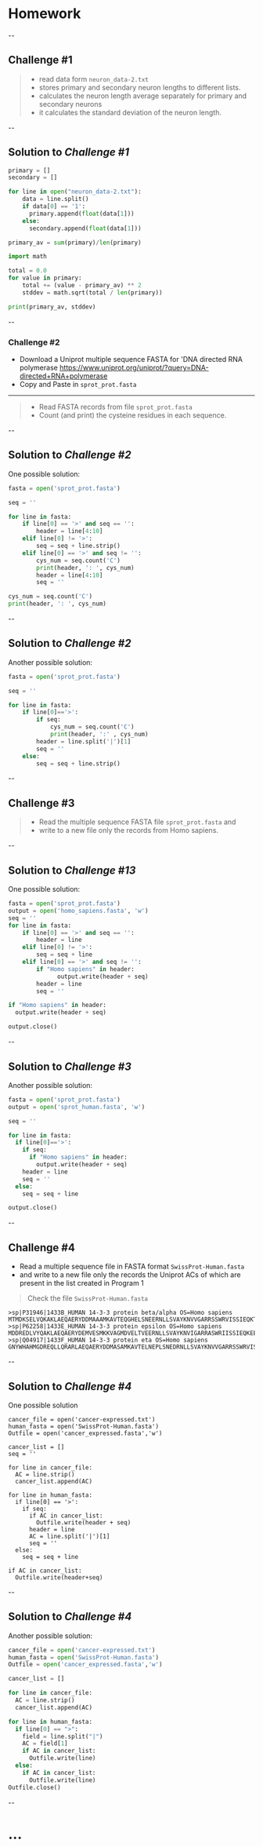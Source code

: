 # Homework

--

##  **Challenge #1**

> - read data form `neuron_data-2.txt`
> - stores primary and secondary neuron lengths to different lists. 
> - calculates the neuron length average separately for primary and secondary neurons
> - it calculates the standard deviation of the neuron length.

--

## Solution to *Challenge #1*

```python
primary = []
secondary = []

for line in open("neuron_data-2.txt"):
    data = line.split()
    if data[0] == '1':
      primary.append(float(data[1]))
    else:
      secondary.append(float(data[1]))

primary_av = sum(primary)/len(primary)

import math

total = 0.0
for value in primary:
    total += (value - primary_av) ** 2
    stddev = math.sqrt(total / len(primary))

print(primary_av, stddev)
```

--

### **Challenge #2**
+ Download a Uniprot multiple sequence FASTA for 'DNA directed RNA polymerase https://www.uniprot.org/uniprot/?query=DNA-directed+RNA+polymerase
+ Copy and Paste in `sprot_prot.fasta`

---
>+   Read FASTA records from file `sprot_prot.fasta`
>+   Count (and print) the cysteine residues in each sequence.

--

## Solution to *Challenge #2*

One possible solution:
```python
fasta = open('sprot_prot.fasta')

seq = ''

for line in fasta:
    if line[0] == '>' and seq == '':
        header = line[4:10]
    elif line[0] != '>':
        seq = seq + line.strip()
    elif line[0] == '>' and seq != '':
        cys_num = seq.count('C')
        print(header, ': ', cys_num)
        header = line[4:10]
        seq = ''

cys_num = seq.count('C')
print(header, ': ', cys_num)
```

--

## Solution to *Challenge #2*

Another possible solution:

```python
fasta = open('sprot_prot.fasta')

seq = ''

for line in fasta:
    if line[0]=='>':
        if seq:
            cys_num = seq.count('C')
            print(header, ':' , cys_num)
        header = line.split('|')[1]
        seq = ''
    else:
        seq = seq + line.strip()
```

--

## **Challenge #3**


> * Read the multiple sequence FASTA file `sprot_prot.fasta` and 
> * write to a new file only the records from Homo sapiens.

--

## Solution to *Challenge #13*
One possible solution:
```python
fasta = open('sprot_prot.fasta')
output = open('homo_sapiens.fasta', 'w')
seq = ''
for line in fasta:
    if line[0] == '>' and seq == '':
        header = line
    elif line[0] != '>':
        seq = seq + line
    elif line[0] == '>' and seq != '':
        if "Homo sapiens" in header:
              output.write(header + seq)
        header = line
        seq = ''   

if "Homo sapiens" in header:
  output.write(header + seq)

output.close()
```

--

## Solution to *Challenge #3*
Another possible solution:
```python
fasta = open('sprot_prot.fasta')
output = open('sprot_human.fasta', 'w')

seq = ''

for line in fasta:
  if line[0]=='>':
    if seq:
      if "Homo sapiens" in header:
        output.write(header + seq)
    header = line
    seq = ''
  else:
    seq = seq + line

output.close()
```

--

##  **Challenge #4**

* Read a multiple sequence file in FASTA format `SwissProt-Human.fasta`
* and write to a new file only the records the Uniprot ACs of which are present in the list created in Program 1

>Check the file `SwissProt-Human.fasta`

```
>sp|P31946|1433B_HUMAN 14-3-3 protein beta/alpha OS=Homo sapiens
MTMDKSELVQKAKLAEQAERYDDMAAAMKAVTEQGHELSNEERNLLSVAYKNVVGARRSSWRVISSIEQKTERNEKKQQMGKEYREKIEAELQDICNDVLELLDKYLIPNATQPESKVFYLKMKGDYFRYLSEVASGDNKQTTVSNSQQAYQEAFEISKKEMQPTHPIRLGLALNFSVFYYEILNSPEKACSLAKTAFDEAIAELDTLNEESYKDSTLIMQLLRDNLTLWTSENQGDEGDAGEGEN
>sp|P62258|1433E_HUMAN 14-3-3 protein epsilon OS=Homo sapiens
MDDREDLVYQAKLAEQAERYDEMVESMKKVAGMDVELTVEERNLLSVAYKNVIGARRASWRIISSIEQKEENKGGEDKLKMIREYRQMVETELKLICCDILDVLDKHLIPAANTGESKVFYYKMKGDYHRYLAEFATGNDRKEAAENSLVAYKAASDIAMTELPPTHPIRLGLALNFSVFYYEILNSPDRACRLAKAAFDDAIAELDTLSEESYKDSTLIMQLLRDNLTLWTSDMQGDGEEQNKEALQDVEDENQ
>sp|Q04917|1433F_HUMAN 14-3-3 protein eta OS=Homo sapiens
GNYWHAHMGDREQLLQRARLAEQAERYDDMASAMKAVTELNEPLSNEDRNLLSVAYKNVVGARRSSWRVISSIEQKTMADGNEKKLEKVKAYREKIEKELETVCNDVLSLLDKFLIKNCNDFQYESKVFYLKMKGDYYRYLAEVASGEKKNSVVEASEAAYKEAFEISKEQMQPTHPIRLGLALNFSVFYYEIQNAPEQACLLAKQAFDDAIAELDTLNEDSYKDSTLIMQLLRDNLTLWTSDQQDEEAGEGN
```

--

## Solution to *Challenge #4*
One possible solution
```
cancer_file = open('cancer-expressed.txt')
human_fasta = open('SwissProt-Human.fasta')
Outfile = open('cancer_expressed.fasta','w')

cancer_list = []
seq = ''

for line in cancer_file:
  AC = line.strip()
  cancer_list.append(AC)

for line in human_fasta:
  if line[0] == '>':
    if seq:
      if AC in cancer_list:
        Outfile.write(header + seq)
      header = line
      AC = line.split('|')[1]
      seq = ''
  else:
    seq = seq + line

if AC in cancer_list:
  Outfile.write(header+seq)
```

--

## Solution to *Challenge #4*
Another possible solution:
```python
cancer_file = open('cancer-expressed.txt')
human_fasta = open('SwissProt-Human.fasta')
Outfile = open('cancer_expressed.fasta','w')

cancer_list = []

for line in cancer_file:
  AC = line.strip()
  cancer_list.append(AC)

for line in human_fasta:
  if line[0] == ">":
    field = line.split("|")
    AC = field[1]
    if AC in cancer_list:
      Outfile.write(line)
  else:
    if AC in cancer_list:
      Outfile.write(line)
Outfile.close()
```

--

# ... 
